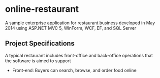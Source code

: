# online-restaurant
A sample enterprise application for restaurant business developed in May 2014 using ASP.NET MVC 5, WinForm, WCF, EF, and SQL Server

## Project Specifications ##

A typical restaurant includes front-office and back-office operations that the software is aimed to support

* Front-end: Buyers can search, browse, and order food online
